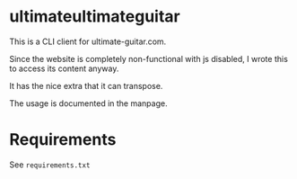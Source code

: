 ultimateultimateguitar
======================

This is a CLI client for ultimate-guitar.com.

Since the website is completely non-functional with js disabled, I wrote this
to access its content anyway.

It has the nice extra that it can transpose.

The usage is documented in the manpage.

Requirements
============

See `requirements.txt`
